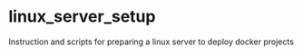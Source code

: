 # linux_server_setup
Instruction and scripts for preparing a linux server to deploy docker projects
